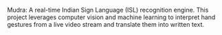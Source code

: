 Mudra: A real-time Indian Sign Language (ISL) recognition engine. This project leverages computer vision and machine learning to interpret hand gestures from a live video stream and translate them into written text.
